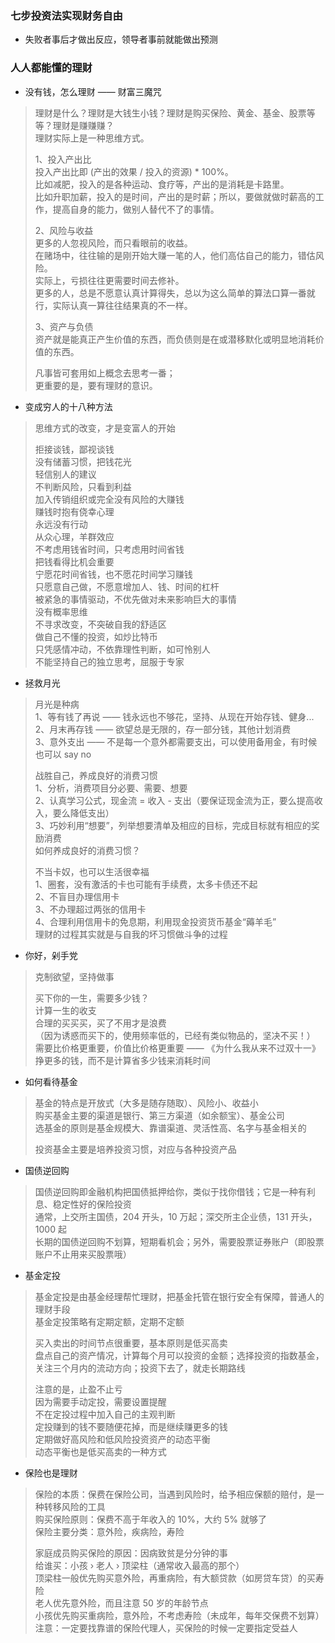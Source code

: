 
### 七步投资法实现财务自由

- 失败者事后才做出反应，领导者事前就能做出预测
> 


### 人人都能懂的理财
- 没有钱，怎么理财 —— 财富三魔咒
> 理财是什么？理财是大钱生小钱？理财是购买保险、黄金、基金、股票等等？理财是赚赚赚？  
> 理财实际上是一种思维方式。  
> 
> 1、投入产出比  
> 投入产出比即 (产出的效果 / 投入的资源) * 100%。  
> 比如减肥，投入的是各种运动、食疗等，产出的是消耗是卡路里。  
> 比如升职加薪，投入的是时间，产出的是时薪；所以，要做就做时薪高的工作，提高自身的能力，做别人替代不了的事情。  
> 
> 2、风险与收益  
> 更多的人忽视风险，而只看眼前的收益。  
> 在赌场中，往往输的是刚开始大赚一笔的人，他们高估自己的能力，错估风险。  
> 实际上，亏损往往更需要时间去修补。  
> 更多的人，总是不愿意认真计算得失，总以为这么简单的算法口算一番就行，实际认真一算往往结果真的不一样。  
> 
> 3、资产与负债  
> 资产就是能真正产生价值的东西，而负债则是在或潜移默化或明显地消耗价值的东西。  
> 
> 凡事皆可套用如上概念去思考一番；  
> 更重要的是，要有理财的意识。  

- 变成穷人的十八种方法
> 思维方式的改变，才是变富人的开始    
> 
> 拒接谈钱，鄙视谈钱  
> 没有储蓄习惯，把钱花光  
> 轻信别人的建议  
> 不判断风险，只看到利益  
> 加入传销组织或完全没有风险的大赚钱  
> 赚钱时抱有侥幸心理  
> 永远没有行动  
> 从众心理，羊群效应  
> 不考虑用钱省时间，只考虑用时间省钱  
> 把钱看得比机会重要  
> 宁愿花时间省钱，也不愿花时间学习赚钱  
> 只愿意自己做，不愿意增加人、钱、时间的杠杆  
> 被紧急的事情驱动，不优先做对未来影响巨大的事情  
> 没有概率思维  
> 不寻求改变，不突破自我的舒适区  
> 做自己不懂的投资，如炒比特币  
> 只凭感情冲动，不依靠理性判断，如可怜别人  
> 不能坚持自己的独立思考，屈服于专家  

- 拯救月光  
> 月光是种病  
> 1、等有钱了再说 —— 钱永远也不够花，坚持、从现在开始存钱、健身...  
> 2、月末再存钱 —— 欲望总是无限的，存一部分钱，其他计划消费  
> 3、意外支出 —— 不是每一个意外都需要支出，可以使用备用金，有时候也可以 say no  
> 
> 战胜自己，养成良好的消费习惯  
> 1、分析，消费项目分必要、需要、想要  
> 2、认真学习公式，现金流 = 收入 - 支出（要保证现金流为正，要么提高收入，要么降低支出）  
> 3、巧妙利用“想要”，列举想要清单及相应的目标，完成目标就有相应的奖励消费  
> 如何养成良好的消费习惯？  
> 
> 不当卡奴，也可以生活很幸福  
> 1、圈套，没有激活的卡也可能有手续费，太多卡债还不起  
> 2、不盲目办理信用卡  
> 3、不办理超过两张的信用卡  
> 4、合理利用信用卡的免息期，利用现金投资货币基金“薅羊毛”  
> 理财的过程其实就是与自我的坏习惯做斗争的过程  

- 你好，剁手党  
> 克制欲望，坚持做事  
> 
> 买下你的一生，需要多少钱？  
> 计算一生的收支  
> 合理的买买买，买了不用才是浪费  
> （因为诱惑而买下的，使用频率低的，已经有类似物品的，坚决不买！）  
> 需要比价格更重要，价值比价格更重要 —— 《为什么我从来不过双十一》  
> 挣更多的钱，而不是计算省多少钱来消耗时间  

- 如何看待基金
> 基金的特点是开放式（大多是随存随取）、风险小、收益小  
> 购买基金主要的渠道是银行、第三方渠道（如余额宝）、基金公司  
> 选基金的原则是基金规模大、靠谱渠道、灵活性高、名字与基金相关的  
> 
> 投资基金主要是培养投资习惯，对应与各种投资产品  

- 国债逆回购
> 国债逆回购即金融机构把国债抵押给你，类似于找你借钱；它是一种有利息、稳定性好的保险投资  
> 通常，上交所主国债，204 开头，10 万起；深交所主企业债，131 开头，1000 起  
> 长期的国债逆回购不划算，短期看机会；另外，需要股票证券账户（即股票账户不止用来买股票哦）  

- 基金定投
> 基金定投是由基金经理帮忙理财，把基金托管在银行安全有保障，普通人的理财手段  
> 基金定投策略有定期定额，定期不定额  
> 
> 买入卖出的时间节点很重要，基本原则是低买高卖  
> 盘点自己的资产情况，计算每个月可以投资的金额；选择投资的指数基金，关注三个月内的流动方向；投资下去了，就走长期路线  
> 
> 注意的是，止盈不止亏  
> 因为需要手动定投，需要设置提醒  
> 不在定投过程中加入自己的主观判断  
> 定投赚到的钱不要随便花掉，而是继续赚更多的钱  
> 定期做好高风险和低风险投资资产的动态平衡  
> 动态平衡也是低买高卖的一种方式  

- 保险也是理财
> 保险的本质：保费在保险公司，当遇到风险时，给予相应保额的赔付，是一种转移风险的工具  
> 购买保险原则：保费不高于年收入的 10%，大约 5% 就够了  
> 保险主要分类：意外险，疾病险，寿险  
> 
> 家庭成员购买保险的原因：因病致贫是分分钟的事  
> 给谁买：小孩 › 老人 › 顶梁柱（通常收入最高的那个）  
> 顶梁柱一般优先购买意外险，再重病险，有大额贷款（如房贷车贷）的买寿险  
> 老人优先意外险，而且注意 50 岁的年龄节点  
> 小孩优先购买重病险，意外险，不考虑寿险（未成年，每年交保费不划算）  
> 注意：一定要找靠谱的保险代理人，买保险的时候一定要指定受益人  
